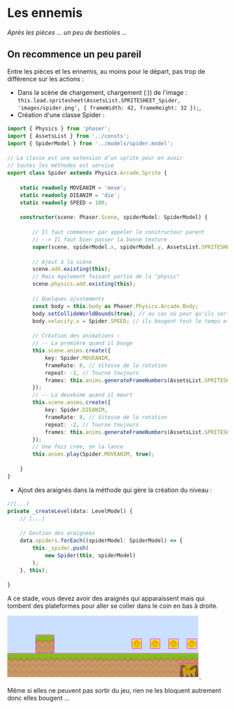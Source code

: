 # Les ennemis
_Après les pièces ... un peu de bestioles ..._

## On recommence un peu pareil

Entre les pièces et les ennemis, au moins pour le départ, pas trop de différence sur les actions :
* Dans la scène de chargement, chargement (:)) de l'image : ```this.load.spritesheet(AssetsList.SPRITESHEET_Spider, 'images/spider.png', { frameWidth: 42, frameHeight: 32 });```,
* Création d'une classe Spider :
```typescript
import { Physics } from 'phaser';
import { AssetsList } from '../consts';
import { SpiderModel } from '../models/spider.model';

// La classe est une extension d'un sprite pour en avoir
// toutes les méthodes est service
export class Spider extends Physics.Arcade.Sprite {

    static readonly MOVEANIM = 'move';
    static readonly DIEANIM = 'die';
    static readonly SPEED = 100;

    constructor(scene: Phaser.Scene, spiderModel: SpiderModel) {

        // Il faut commencer par appeler le constructeur parent
        // --> Il faut bien passer la bonne texture
        super(scene, spiderModel.x, spiderModel.y, AssetsList.SPRITESHEET_Spider);

        // Ajout à la scéne
        scene.add.existing(this);
        // Mais également faisant partie de la "physic"
        scene.physics.add.existing(this);

        // Quelques ajustements 
        const body = this.body as Phaser.Physics.Arcade.Body;
        body.setCollideWorldBounds(true); // au cas où pour qu'ils sortent du jeu,
        body.velocity.x = Spider.SPEED; // ils bougent tout le temps et tout seul

        // Création des animations :
        // -- La première quand il bouge
        this.scene.anims.create({
            key: Spider.MOVEANIM,
            frameRate: 8, // Vitesse de la rotation
            repeat: -1, // Tourne toujours
            frames: this.anims.generateFrameNumbers(AssetsList.SPRITESHEET_Spider, { frames: [0, 1, 2] })
        });
        // -- La deuxèime quand il meurt
        this.scene.anims.create({
            key: Spider.DIEANIM,
            frameRate: 8, // Vitesse de la rotation
            repeat: -2, // Tourne toujours
            frames: this.anims.generateFrameNumbers(AssetsList.SPRITESHEET_Spider, { frames: [0, 4, 0, 4, 0, 4, 3, 3, 3, 3, 3, 3] })
        });
        // Une fois crée, on la lance
        this.anims.play(Spider.MOVEANIM, true);

    }
}
```
* Ajout des araignés dans la méthode qui gère la création du niveau :
```typescript
//[...]
private _createLevel(data: LevelModel) {
    // [...]

    // Gestion des araignées
    data.spiders.forEach((spiderModel: SpiderModel) => {
        this._spider.push(
            new Spider(this, spiderModel)
        );
    }, this);

}
```

A ce stade, vous devez avoir des araignés qui apparaissent mais qui tombent des plateformes pour aller se coller dans le coin en bas à droite.

![09](./09.png).

Même si elles ne peuvent pas sortir du jeu, rien ne les bloquent autrement donc elles bougent ...


